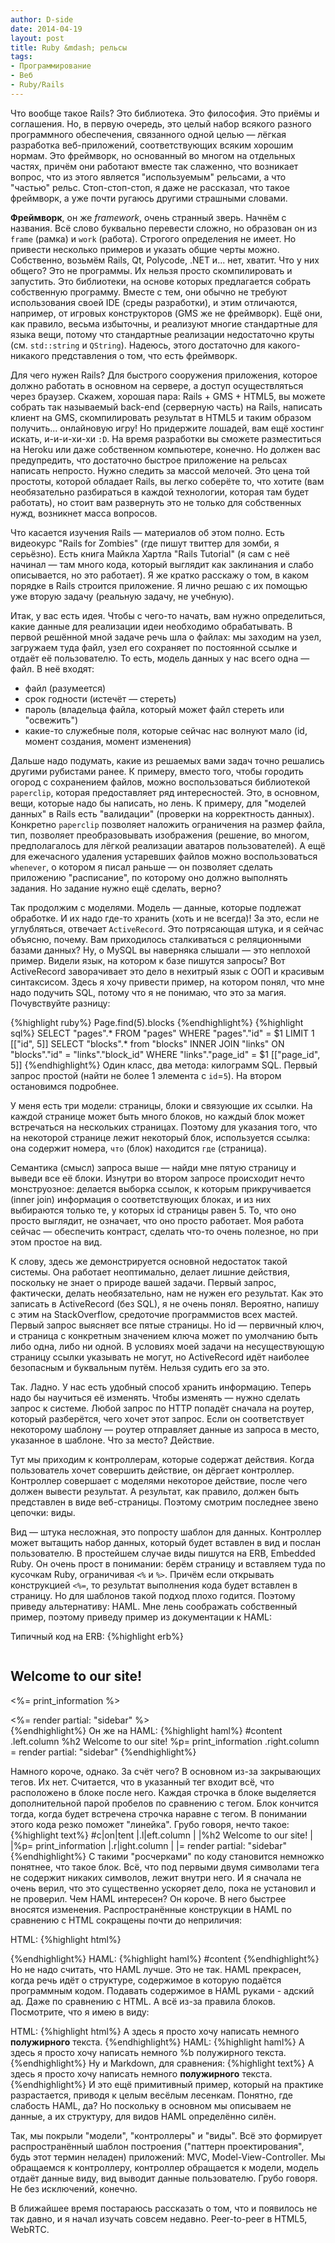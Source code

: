 ```yaml
---
author: D-side
date: 2014-04-19
layout: post
title: Ruby &mdash; рельсы
tags:
- Программирование
- Веб
- Ruby/Rails
---
```

Что вообще такое Rails? Это библиотека. Это философия. Это приёмы и соглашения. Но, в первую очередь, это целый набор всякого разного программного обеспечения, связанного одной целью &mdash; лёгкая разработка веб-приложений, соответствующих всяким хорошим нормам. Это фреймворк, но основанный во многом на отдельных частях, причём они работают вместе так слаженно, что возникает вопрос, что из этого является "используемым" рельсами, а что "частью" рельс. Стоп-стоп-стоп, я даже не рассказал, что такое фреймворк, а уже почти ругаюсь другими страшными словами.

**Фреймворк**, он же *framework*, очень странный зверь. Начнём с названия. Всё слово буквально перевести сложно, но образован он из `frame` (рамка) и `work` (работа). Строгого определения не имеет. Но привести несколько примеров и указать общие черты можно. Собственно, возьмём Rails, Qt, Polycode, .NET и... нет, хватит. Что у них общего? Это не программы. Их нельзя просто скомпилировать и запустить. Это библиотеки, на основе которых предлагается собрать собственную программу. Вместе с тем, они обычно не требуют использования своей IDE (среды разработки), и этим отличаются, например, от игровых конструкторов (GMS же не фреймворк). Ещё они, как правило, весьма избыточны, и реализуют многие стандартные для языка вещи, потому что стандартные реализации недостаточно круты (см. `std::string` и `QString`). Надеюсь, этого достаточно для какого-никакого представления о том, что есть фреймворк.

Для чего нужен Rails? Для быстрого сооружения приложения, которое должно работать в основном на сервере, а доступ осуществляться через браузер. Скажем, хорошая пара: Rails + GMS + HTML5, вы можете собрать так называемый back-end (серверную часть) на Rails, написать клиент на GMS, скомпилировать результат в HTML5 и таким образом получить... онлайновую игру! Но придержите лошадей, вам ещё хостинг искать, и-и-и-хи-хи `:D`. На время разработки вы сможете разместиться на Heroku или даже собственном компьютере, конечно. Но должен вас предупредить, что достаточно быстрое приложение на рельсах написать непросто. Нужно следить за массой мелочей. Это цена той простоты, которой обладает Rails, вы легко соберёте то, что хотите (вам необязательно разбираться в каждой технологии, которая там будет работать), но стоит вам развернуть это не только для собственных нужд, возникнет масса вопросов.

Что касается изучения Rails &mdash; материалов об этом полно. Есть видеокурс "Rails for Zombies" (где пишут твиттер для зомби, я серьёзно). Есть книга Майкла Хартла "Rails Tutorial" (я сам с неё начинал &mdash; там много кода, который выглядит как заклинания и слабо описывается, но это работает). Я же кратко расскажу о том, в каком порядке в Rails строится приложение. Я лично решаю с их помощью уже вторую задачу (реальную задачу, не учебную).

Итак, у вас есть идея. Чтобы с чего-то начать, вам нужно определиться, какие данные для реализации идеи необходимо обрабатывать. В первой решённой мной задаче речь шла о файлах: мы заходим на узел, загружаем туда файл, узел его сохраняет по постоянной ссылке и отдаёт её пользователю. То есть, модель данных у нас всего одна &mdash; файл. В неё входят:

* файл (разумеется)
* срок годности (истечёт &mdash; стереть)
* пароль (владельца файла, который может файл стереть или "освежить")
* какие-то служебные поля, которые сейчас нас волнуют мало (id, момент создания, момент изменения)

Дальше надо подумать, какие из решаемых вами задач точно решались другими рубистами ранее. К примеру, вместо того, чтобы городить огород с сохранением файлов, можно воспользоваться библиотекой `paperclip`, которая предоставляет ряд интересностей. Это, в основном, вещи, которые надо бы написать, но лень. К примеру, для "моделей данных" в Rails есть "валидации" (проверки на корректность данных). Конкретно `paperclip` позволяет наложить ограничения на размер файла, тип, позволяет преобразовывать изображения (решение, во многом, предполагалось для лёгкой реализации аватаров пользователей). А ещё для ежечасного удаления устаревших файлов можно воспользоваться `whenever`, о котором я писал раньше &mdash; он позволяет сделать приложению "расписание", по которому оно должно выполнять задания. Но задание нужно ещё сделать, верно?

Так продолжим с моделями. Модель &mdash; данные, которые подлежат обработке. И их надо где-то хранить (хоть и не всегда)! За это, если не углубляться, отвечает `ActiveRecord`. Это потрясающая штука, и я сейчас объясню, почему. Вам приходилось сталкиваться с реляционными базами данных? Ну, о MySQL вы наверняка слышали &mdash; это неплохой пример. Видели язык, на котором к базе пишутся запросы? Вот ActiveRecord заворачивает это дело в нехитрый язык с ООП и красивым синтаксисом. Здесь я хочу привести пример, на котором понял, что мне надо подучить SQL, потому что я не понимаю, что это за магия. Почувствуйте разницу:

{%highlight ruby%}
Page.find(5).blocks
{%endhighlight%}
{%highlight sql%}
SELECT "pages".* FROM "pages" WHERE "pages"."id" = $1 LIMIT 1 [["id", 5]]
SELECT "blocks".* from "blocks" INNER JOIN "links" ON "blocks"."id" = "links"."block_id" WHERE "links"."page_id" = $1 [["page_id", 5]]
{%endhighlight%}
Один класс, два метода: килограмм SQL. Первый запрос простой (найти не более 1 элемента с `id`=`5`). На втором остановимся подробнее.

У меня есть три модели: страницы, блоки и связующие их ссылки. На каждой странице может быть много блоков, но каждый блок может встречаться на нескольких страницах. Поэтому для указания того, что на некоторой странице лежит некоторый блок, используется ссылка: она содержит номера, `что` (блок) находится `где` (страница).

Семантика (смысл) запроса выше &mdash; найди мне пятую страницу и выведи все её блоки. Изнутри во втором запросе происходит нечто монструозное: делается выборка ссылок, к которым прикручивается (inner join) информация о соответствующих блоках, и из них выбираются только те, у которых id страницы равен 5. То, что оно просто выглядит, не означает, что оно просто работает. Моя работа сейчас &mdash; обеспечить контраст, сделать что-то очень полезное, но при этом простое на вид.

К слову, здесь же демонстрируется основной недостаток такой системы. Она работает неоптимально, делает лишние действия, поскольку не знает о природе вашей задачи. Первый запрос, фактически, делать необязательно, нам не нужен его результат. Как это записать в ActiveRecord (без SQL), я не очень понял. Вероятно, напишу с этим на StackOverflow, средоточие программистов всех мастей. Первый запрос выясняет все пятые страницы. Но id &mdash; первичный ключ, и страница с конкретным значением ключа может по умолчанию быть либо одна, либо ни одной. В условиях моей задачи на несуществующую страницу ссылки указывать не могут, но ActiveRecord идёт наиболее безопасным и буквальным путём. Нельзя судить его за это.

Так. Ладно. У нас есть удобный способ хранить информацию. Теперь надо бы научиться её изменять. Чтобы изменять &mdash; нужно сделать запрос к системе. Любой запрос по HTTP попадёт сначала на роутер, который разберётся, чего хочет этот запрос. Если он соответствует некоторому шаблону &mdash; роутер отправляет данные из запроса в место, указанное в шаблоне. Что за место? Действие.

Тут мы приходим к контроллерам, которые содержат действия. Когда пользователь хочет совершить действие, он дёргает контроллер. Контроллер совершает с моделями некоторое действие, после чего должен вывести результат. А результат, как правило, должен быть представлен в виде веб-страницы. Поэтому смотрим последнее звено цепочки: виды.

Вид &mdash; штука несложная, это попросту шаблон для данных. Контроллер может вытащить набор данных, который будет вставлен в вид и послан пользователю. В простейшем случае виды пишутся на ERB, Embedded Ruby. Он очень прост в понимании: берём страницу и вставляем туда по кусочкам Ruby, ограничивая `<%` и `%>`. Причём если открывать конструкцией `<%=`, то результат выполнения кода будет вставлен в страницу. Но для шаблонов такой подход плохо годится. Поэтому приведу альтернативу: HAML. Мне лень соображать собственный пример, поэтому приведу пример из документации к HAML:

Типичный код на ERB:
{%highlight erb%}
<div id='content'>
  <div class='left column'>
    <h2>Welcome to our site!</h2>
    <p><%= print_information %></p>
  </div>
  <div class="right column">
    <%= render partial: "sidebar" %>
  </div>
</div>
{%endhighlight%}
Он же на HAML:
{%highlight haml%}
#content
  .left.column
    %h2 Welcome to our site!
    %p= print_information
  .right.column
    = render partial: "sidebar"
{%endhighlight%}

Намного короче, однако. За счёт чего? В основном из-за закрывающих тегов. Их нет. Считается, что в указанный тег входит всё, что расположено в блоке после него. Каждая строчка в блоке выделяется дополнительной парой пробелов по сравнению с тегом. Блок кончится тогда, когда будет встречена строчка наравне с тегом. В понимании этого кода резко поможет "линейка". Грубо говоря, нечто такое:
{%highlight text%}
#c|on|tent
  |.l|eft.column
  |  |%h2 Welcome to our site!
  |  |%p= print_information
  |.r|ight.column
  |  |= render partial: "sidebar"
{%endhighlight%}
С такими "росчерками" по коду становится немножко понятнее, что такое блок. Всё, что под первыми двумя символами тега не содержит никаких символов, лежит внутри него. И я сначала не очень верил, что это существенно ускоряет дело, пока не установил и не проверил. Чем HAML интересен? Он короче. В него быстрее вносятся изменения. Распространённые конструкции в HAML по сравнению с HTML сокращены почти до неприличия:

HTML:
{%highlight html%}
<div id='content'>
</div>
{%endhighlight%}
HAML:
{%highlight haml%}
#content
{%endhighlight%}
Но не надо считать, что HAML лучше. Это не так. HAML прекрасен, когда речь идёт о структуре, содержимое в которую подаётся программным кодом. Подавать содержимое в HAML руками - адский ад. Даже по сравнению с HTML. А всё из-за правила блоков. Посмотрите, что я имею в виду:

HTML:
{%highlight html%}
А здесь я просто хочу написать немного <b>полужирного</b> текста.
{%endhighlight%}
HAML:
{%highlight haml%}
А здесь я просто хочу написать немного
  %b полужирного
текста.
{%endhighlight%}
Ну и Markdown, для сравнения:
{%highlight text%}
А здесь я просто хочу написать немного **полужирного** текста.
{%endhighlight%}
И это ещё примитивный пример, который на практике разрастается, приводя к целым весёлым лесенкам. Понятно, где слабость HAML, да? Но поскольку в основном мы описываем не данные, а их структуру, для видов HAML определённо силён.

Так, мы покрыли "модели", "контроллеры" и "виды". Всё это формирует распространённый шаблон построения ("паттерн проектирования", будь этот термин неладен) приложений: MVC, Model-View-Controller. Мы обращаемся к контроллеру, контроллер обращается к модели, модель отдаёт данные виду, вид выводит данные пользователю. Грубо говоря. Не без исключений, конечно.

В ближайшее время постараюсь рассказать о том, что и появилось не так давно, и я начал изучать совсем недавно. Peer-to-peer в HTML5, WebRTC.
